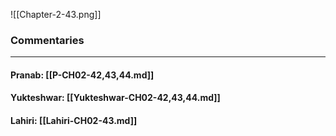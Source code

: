 ![[Chapter-2-43.png]]

### Commentaries

---

#### Pranab: [[P-CH02-42,43,44.md]]

#### Yukteshwar: [[Yukteshwar-CH02-42,43,44.md]]

#### Lahiri: [[Lahiri-CH02-43.md]]
